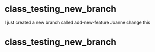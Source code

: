 # class_testing_new_branch

I just created a new branch called add-new-feature
Joanne change this

# class_testing_new_branch
